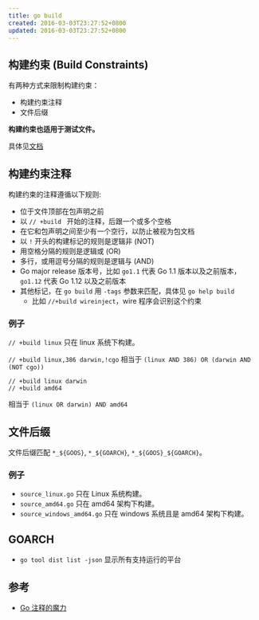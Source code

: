 ```yaml
---
title: go build
created: 2016-03-03T23:27:52+0800
updated: 2016-03-03T23:27:52+0800
---
```



## 构建约束 (Build Constraints)

有两种方式来限制构建约束：

- 构建约束注释
- 文件后缀

**构建约束也适用于测试文件。**

具体见[文档](https://golang.org/cmd/go/#hdr-Build_constraints)

## 构建约束注释

构建约束的注释遵循以下规则:

- 位于文件顶部在包声明之前
- 以 `// +build ` 开始的注释，后跟一个或多个空格
- 在它和包声明之间至少有一个空行，以防止被视为包文档
- 以 `!` 开头的构建标记的规则是逻辑非 (NOT)
- 用空格分隔的规则是逻辑或 (OR)
- 多行，或用逗号分隔的规则是逻辑与 (AND)
- Go major release 版本号，比如 `go1.1` 代表 Go 1.1 版本以及之前版本，`go1.12` 代表 Go 1.12 以及之前版本
- 其他标记，在 `go build` 用 `-tags` 参数来匹配，具体见 `go help build`
  - 比如 `//+build wireinject`，wire 程序会识别这个约束

### 例子

`// +build linux` 只在 linux 系统下构建。

`// +build linux,386 darwin,!cgo` 相当于 `(linux AND 386) OR (darwin AND (NOT cgo))`

```
// +build linux darwin
// +build amd64
```

相当于 `(linux OR darwin) AND amd64`

## 文件后缀

文件后缀匹配 `*_${GOOS}`, `*_${GOARCH}`, `*_${GOOS}_${GOARCH}`。

### 例子

- `source_linux.go` 只在 Linux 系统构建。
- `source_amd64.go` 只在 amd64 架构下构建。
- `source_windows_amd64.go` 只在 windows 系统且是 amd64 架构下构建。

## GOARCH

- `go tool dist list -json` 显示所有支持运行的平台

## 参考

- [Go 注释的魔力](https://learnku.com/go/t/34696)
